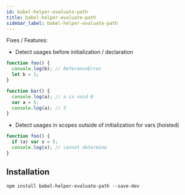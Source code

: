 ```yaml
---
id: babel-helper-evaluate-path
title: babel-helper-evaluate-path
sidebar_label: babel-helper-evaluate-path
---
```


Fixes / Features:

+ Detect usages before initialization / declaration

```js title="JavaScript"
function foo() {
  console.log(b); // ReferenceError
  let b = 1;
}

function bar() {
  console.log(a); // a is void 0
  var a = 5;
  console.log(a); // 5
}
```

+ Detect usages in scopes outside of initialization for vars (hoisted)

```js title="JavaScript"
function foo() {
  if (a) var x = 5;
  console.log(x); // cannot determine
}
```

## Installation

```shell npm2yarn
npm install babel-helper-evaluate-path --save-dev
```

